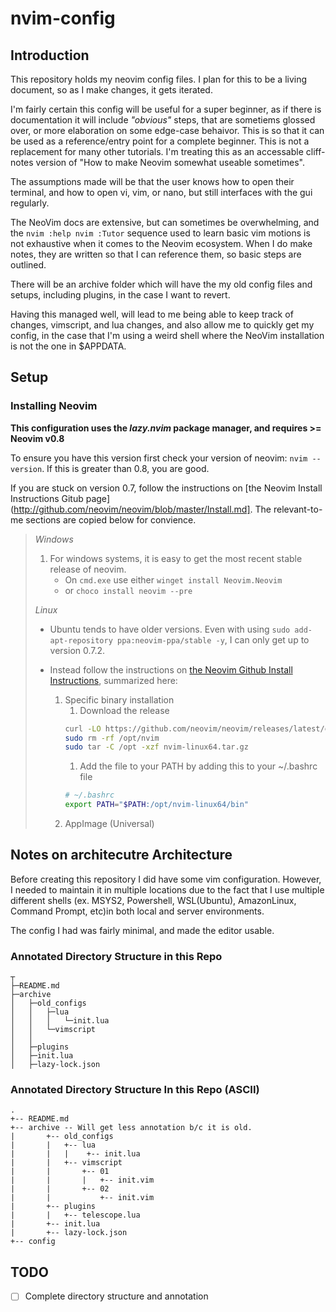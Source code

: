 # nvim-config

## Introduction

This repository holds my neovim config files. I plan for this to be a living document, so as I make changes, it gets iterated.

I'm fairly certain this config will be useful for a super beginner, as if there is documentation it will include *"obvious"* steps, that are sometiems glossed over, or more elaboration on some edge-case behaivor. This is so that it can be used as a reference/entry point for a complete beginner. This is not a  replacement for many other tutorials. I'm treating this as an accessable cliff-notes version of "How to make Neovim somewhat useable sometimes". 

The assumptions made will be that the user knows how to open their terminal, and how to open vi, vim, or nano, but still interfaces with the gui regularly.

The NeoVim docs are extensive, but can sometimes be overwhelming, and the `nvim :help nvim :Tutor` sequence used to learn basic vim motions is not exhaustive when it comes to the Neovim ecosystem. When I do make notes, they are written so that I can reference them, so basic steps are outlined. 

There will be an archive folder which will have the my old config files and setups, including plugins, in the case I want to revert.

Having this managed well, will lead to me being able to keep track of changes, vimscript, and lua changes, and also allow me to quickly get my config, in the case that I'm using a weird shell where the NeoVim installation is not the one in $APPDATA.

## Setup

### Installing Neovim

**This configuration uses the *lazy.nvim* package manager, and  requires >= Neovim v0.8**

To ensure you have this version first check your version of neovim: `nvim --version`.
If this is greater than 0.8, you are good.

If you are stuck on version 0.7, follow the instructions on [the Neovim Install Instructions Gitub page](http://github.com/neovim/neovim/blob/master/Install.md]. The relevant-to-me sections are copied below for convience.


> *Windows*
> 1. For windows systems, it is easy to get the most recent stable release of neovim.
>     - On `cmd.exe` use either `winget install Neovim.Neovim`
>     - or `choco install neovim --pre`
> 
> *Linux*
> - Ubuntu tends to have older versions. Even with using `sudo add-apt-repository ppa:neovim-ppa/stable -y`, I can only get up to version 0.7.2. 
> 
> - Instead follow the instructions on [the Neovim Github Install Instructions](https://github.com/neovim/neovim/blob/master/INSTALL.md), summarized here:
> 
>    1. Specific binary installation
>         1. Download the release
>         ```bash
>         curl -LO https://github.com/neovim/neovim/releases/latest/download/nvim-linux64.tar.gz
>         sudo rm -rf /opt/nvim
>         sudo tar -C /opt -xzf nvim-linux64.tar.gz
>         ```
>         1. Add the file to your PATH by adding this to your ~/.bashrc file
>         ```bash
>         # ~/.bashrc
>         export PATH="$PATH:/opt/nvim-linux64/bin"
>         ```
>   1. AppImage (Universal) 

## Notes on architecutre Architecture

Before creating this repository I did have some vim configuration. However, I needed to maintain it in multiple locations due to the fact that I use multiple different shells  (ex. MSYS2, Powershell, WSL(Ubuntu), AmazonLinux, Command Prompt, etc)in both local and server environments.

The config I had was fairly minimal, and made the editor usable.

### Annotated Directory Structure in this Repo

    ┬
    ├─README.md
    ├─archive
    │   ├─old_configs
    │   │   ├─lua
    │   │   │   └─init.lua
    │   │   └─vimscript
    │   │   
    │   ├─plugins
    │   ├─init.lua
    │   ├─lazy-lock.json

### Annotated Directory Structure In this Repo (ASCII)

    .
    +-- README.md
    +-- archive -- Will get less annotation b/c it is old.
    |       +-- old_configs
    |       |   +-- lua
    |       |   |    +-- init.lua
    |       |   +-- vimscript
    |       |       +-- 01
    |       |       |   +-- init.vim
    |       |       +-- 02
    |       |           +-- init.vim
    |       +-- plugins
    |       |   +-- telescope.lua
    |       +-- init.lua
    |       +-- lazy-lock.json
    +-- config

## TODO

- [ ] Complete directory structure and annotation
